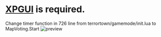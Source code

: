 # [XPGUI](https://github.com/cresterienvogel/XPGUI) is required.
Change timer function in 726 line from terrortown/gamemode/init.lua to MapVoting.Start
![preview](https://i.imgur.com/jBcTfzf.png)
